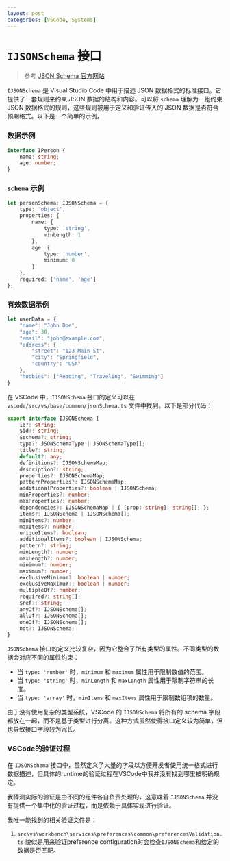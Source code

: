 ```yaml
---
layout: post
categories: [VSCode, Systems]
---
```



# `IJSONSchema` 接口

> 参考 [JSON Schema 官方网站](https://json-schema.org/)

`IJSONSchema` 是 Visual Studio Code 中用于描述 JSON 数据格式的标准接口。它提供了一套规则来约束 JSON 数据的结构和内容。可以将 `schema` 理解为一组约束 JSON 数据格式的规则，这些规则被用于定义和验证传入的 JSON 数据是否符合预期格式。以下是一个简单的示例。

### 数据示例
```typescript
interface IPerson {
    name: string;
    age: number;
}
```

### `schema` 示例
```typescript
let personSchema: IJSONSchema = {
    type: 'object',
    properties: {
        name: {
            type: 'string',
            minLength: 1
        },
        age: {
            type: 'number',
            minimum: 0
        }
    },
    required: ['name', 'age']
};
```

### 有效数据示例
```typescript
let userData = {
    "name": "John Doe",
    "age": 30,
    "email": "john@example.com",
    "address": {
        "street": "123 Main St",
        "city": "Springfield",
        "country": "USA"
    },
    "hobbies": ["Reading", "Traveling", "Swimming"]
}
```

在 VSCode 中，`IJSONSchema` 接口的定义可以在 `vscode/src/vs/base/common/jsonSchema.ts` 文件中找到。以下是部分代码：

```typescript
export interface IJSONSchema {
    id?: string;
    $id?: string;
    $schema?: string;
    type?: JSONSchemaType | JSONSchemaType[];
    title?: string;
    default?: any;
    definitions?: IJSONSchemaMap;
    description?: string;
    properties?: IJSONSchemaMap;
    patternProperties?: IJSONSchemaMap;
    additionalProperties?: boolean | IJSONSchema;
    minProperties?: number;
    maxProperties?: number;
    dependencies?: IJSONSchemaMap | { [prop: string]: string[]; };
    items?: IJSONSchema | IJSONSchema[];
    minItems?: number;
    maxItems?: number;
    uniqueItems?: boolean;
    additionalItems?: boolean | IJSONSchema;
    pattern?: string;
    minLength?: number;
    maxLength?: number;
    minimum?: number;
    maximum?: number;
    exclusiveMinimum?: boolean | number;
    exclusiveMaximum?: boolean | number;
    multipleOf?: number;
    required?: string[];
    $ref?: string;
    anyOf?: IJSONSchema[];
    allOf?: IJSONSchema[];
    oneOf?: IJSONSchema[];
    not?: IJSONSchema;
}
```

`JSONSchema` 接口的定义比较复杂，因为它整合了所有类型的属性。不同类型的数据会对应不同的属性约束：

- 当 `type: 'number'` 时，`minimum` 和 `maximum` 属性用于限制数值的范围。
- 当 `type: 'string'` 时，`minLength` 和 `maxLength` 属性用于限制字符串的长度。
- 当 `type: 'array'` 时，`minItems` 和 `maxItems` 属性用于限制数组项的数量。

由于没有使用复杂的类型系统，VSCode 的 `IJSONSchema` 将所有的 schema 字段都放在一起，而不是基于类型进行分离。这种方式虽然使得接口定义较为简单，但也导致接口字段较为冗长。

### VSCode的验证过程
在 `IJSONSchema` 接口中，虽然定义了大量的字段以方便开发者使用统一格式进行数据描述，但具体的runtime的验证过程在VSCode中我并没有找到哪里被明确规定。

我猜测实际的验证是由不同的组件各自负责处理的，这意味着 `IJSONSchema` 并没有提供一个集中化的验证过程，而是依赖于具体实现进行验证。

我唯一能找到的相关验证文件是：
1. `src\vs\workbench\services\preferences\common\preferencesValidation.ts`
貌似是用来验证preference configuration时会检查`IJSONSchema`和给定的数据是否匹配。
